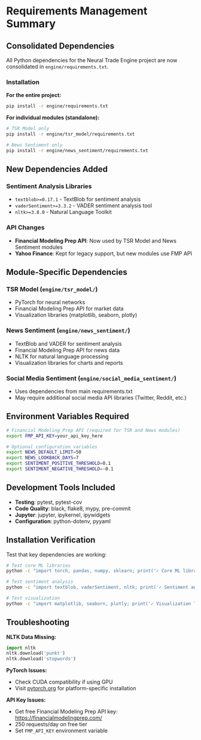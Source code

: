 # Requirements Management Summary

## Consolidated Dependencies

All Python dependencies for the Neural Trade Engine project are now consolidated in `engine/requirements.txt`.

### Installation

**For the entire project:**
```bash
pip install -r engine/requirements.txt
```

**For individual modules (standalone):**
```bash
# TSR Model only
pip install -r engine/tsr_model/requirements.txt

# News Sentiment only  
pip install -r engine/news_sentiment/requirements.txt
```

## New Dependencies Added

### Sentiment Analysis Libraries
- `textblob>=0.17.1` - TextBlob for sentiment analysis
- `vaderSentiment>=3.3.2` - VADER sentiment analysis tool  
- `nltk>=3.8.0` - Natural Language Toolkit

### API Changes
- **Financial Modeling Prep API**: Now used by TSR Model and News Sentiment modules
- **Yahoo Finance**: Kept for legacy support, but new modules use FMP API

## Module-Specific Dependencies

### TSR Model (`engine/tsr_model/`)
- PyTorch for neural networks
- Financial Modeling Prep API for market data
- Visualization libraries (matplotlib, seaborn, plotly)

### News Sentiment (`engine/news_sentiment/`)
- TextBlob and VADER for sentiment analysis
- Financial Modeling Prep API for news data
- NLTK for natural language processing
- Visualization libraries for charts and reports

### Social Media Sentiment (`engine/social_media_sentiment/`)
- Uses dependencies from main requirements.txt
- May require additional social media API libraries (Twitter, Reddit, etc.)

## Environment Variables Required

```bash
# Financial Modeling Prep API (required for TSR and News modules)
export FMP_API_KEY=your_api_key_here

# Optional configuration variables
export NEWS_DEFAULT_LIMIT=50
export NEWS_LOOKBACK_DAYS=7
export SENTIMENT_POSITIVE_THRESHOLD=0.1
export SENTIMENT_NEGATIVE_THRESHOLD=-0.1
```

## Development Tools Included

- **Testing**: pytest, pytest-cov
- **Code Quality**: black, flake8, mypy, pre-commit
- **Jupyter**: jupyter, ipykernel, ipywidgets
- **Configuration**: python-dotenv, pyyaml

## Installation Verification

Test that key dependencies are working:

```bash
# Test core ML libraries
python -c "import torch, pandas, numpy, sklearn; print('✓ Core ML libraries OK')"

# Test sentiment analysis
python -c "import textblob, vaderSentiment, nltk; print('✓ Sentiment analysis libraries OK')"

# Test visualization
python -c "import matplotlib, seaborn, plotly; print('✓ Visualization libraries OK')"
```

## Troubleshooting

**NLTK Data Missing:**
```python
import nltk
nltk.download('punkt')
nltk.download('stopwords')
```

**PyTorch Issues:**
- Check CUDA compatibility if using GPU
- Visit [pytorch.org](https://pytorch.org) for platform-specific installation

**API Key Issues:**
- Get free Financial Modeling Prep API key: https://financialmodelingprep.com/
- 250 requests/day on free tier
- Set `FMP_API_KEY` environment variable